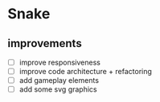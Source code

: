 # Snake

## improvements 

- [ ] improve responsiveness 
- [ ] improve code architecture + refactoring 
- [ ] add gameplay elements
- [ ] add some svg graphics 
